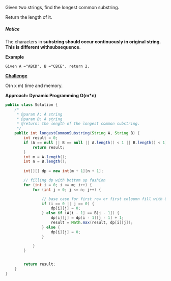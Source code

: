 Given two strings, find the longest common substring.

Return the length of it.

##### Notice

The characters in **substring **should occur continuously in original string. This is different with**subsequence**.

**Example**

```
Given A ="ABCD", B ="CBCE", return 2.
```

[**Challenge**](http://www.lintcode.com/en/problem/longest-common-substring/#challenge)

O\(n x m\) time and memory.

**Approach: Dynamic Programming O\(m\*n\)**

```java
public class Solution {
    /*
     * @param A: A string
     * @param B: A string
     * @return: the length of the longest common substring.
     */
    public int longestCommonSubstring(String A, String B) {
        int result = 0;
        if (A == null || B == null || A.length() < 1 || B.length() < 1) {
            return result;
        }
        int m = A.length();
        int n = B.length();
        
        int[][] dp = new int[m + 1][n + 1];

        // filling dp with bottom up fashion
        for (int i = 0; i <= m; i++) {
            for (int j = 0; j <= n; j++) {

                // base case for first row or first coloumn fill with 0
                if (i == 0 || j == 0) {
                    dp[i][j] = 0;
                } else if (A[i - 1] == B[j - 1]) {
                    dp[i][j] = dp[i - 1][j - 1] + 1;
                    result = Math.max(result, dp[i][j]);
                } else {
                    dp[i][j] = 0;
                }

            }
        }


        return result;
    }
}
```



